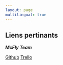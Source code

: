 ```yaml
---
layout: page
multilingual: true
---
```


## Liens pertinants
**_McFly Team_** 

[Github](https://github.com/tricoqars/McFlyStartup)
[Trello](https://trello.com/b/TQZ6RWqK/mcfly) 

